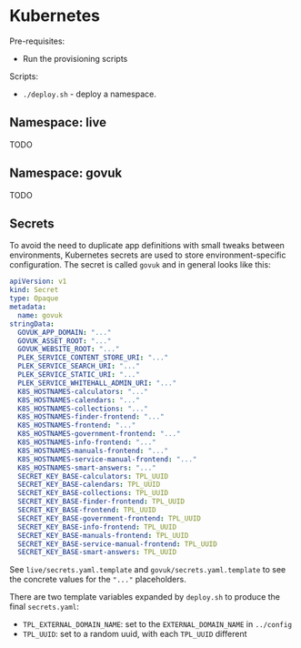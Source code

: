 Kubernetes
==========

Pre-requisites:

- Run the provisioning scripts

Scripts:

- `./deploy.sh` - deploy a namespace.


Namespace: live
---------------

TODO


Namespace: govuk
----------------

TODO


Secrets
-------

To avoid the need to duplicate app definitions with small tweaks
between environments, Kubernetes secrets are used to store
environment-specific configuration.  The secret is called `govuk` and
in general looks like this:

```yaml
apiVersion: v1
kind: Secret
type: Opaque
metadata:
  name: govuk
stringData:
  GOVUK_APP_DOMAIN: "..."
  GOVUK_ASSET_ROOT: "..."
  GOVUK_WEBSITE_ROOT: "..."
  PLEK_SERVICE_CONTENT_STORE_URI: "..."
  PLEK_SERVICE_SEARCH_URI: "..."
  PLEK_SERVICE_STATIC_URI: "..."
  PLEK_SERVICE_WHITEHALL_ADMIN_URI: "..."
  K8S_HOSTNAMES-calculators: "..."
  K8S_HOSTNAMES-calendars: "..."
  K8S_HOSTNAMES-collections: "..."
  K8S_HOSTNAMES-finder-frontend: "..."
  K8S_HOSTNAMES-frontend: "..."
  K8S_HOSTNAMES-government-frontend: "..."
  K8S_HOSTNAMES-info-frontend: "..."
  K8S_HOSTNAMES-manuals-frontend: "..."
  K8S_HOSTNAMES-service-manual-frontend: "..."
  K8S_HOSTNAMES-smart-answers: "..."
  SECRET_KEY_BASE-calculators: TPL_UUID
  SECRET_KEY_BASE-calendars: TPL_UUID
  SECRET_KEY_BASE-collections: TPL_UUID
  SECRET_KEY_BASE-finder-frontend: TPL_UUID
  SECRET_KEY_BASE-frontend: TPL_UUID
  SECRET_KEY_BASE-government-frontend: TPL_UUID
  SECRET_KEY_BASE-info-frontend: TPL_UUID
  SECRET_KEY_BASE-manuals-frontend: TPL_UUID
  SECRET_KEY_BASE-service-manual-frontend: TPL_UUID
  SECRET_KEY_BASE-smart-answers: TPL_UUID
```

See `live/secrets.yaml.template` and `govuk/secrets.yaml.template` to
see the concrete values for the `"..."` placeholders.

There are two template variables expanded by `deploy.sh` to produce
the final `secrets.yaml`:

- `TPL_EXTERNAL_DOMAIN_NAME`: set to the `EXTERNAL_DOMAIN_NAME` in `../config`
- `TPL_UUID`: set to a random uuid, with each `TPL_UUID` different
